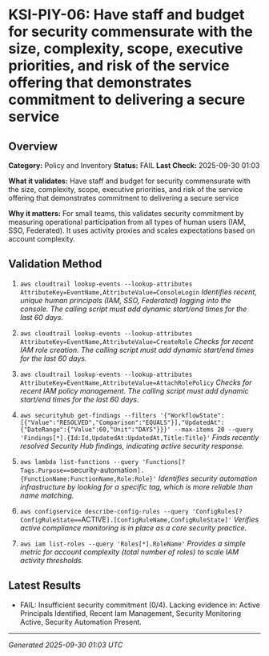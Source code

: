 # KSI-PIY-06: Have staff and budget for security commensurate with the size, complexity, scope, executive priorities, and risk of the service offering that demonstrates commitment to delivering a secure service

## Overview

**Category:** Policy and Inventory
**Status:** FAIL
**Last Check:** 2025-09-30 01:03

**What it validates:** Have staff and budget for security commensurate with the size, complexity, scope, executive priorities, and risk of the service offering that demonstrates commitment to delivering a secure service

**Why it matters:** For small teams, this validates security commitment by measuring operational participation from all types of human users (IAM, SSO, Federated). It uses activity proxies and scales expectations based on account complexity.

## Validation Method

1. `aws cloudtrail lookup-events --lookup-attributes AttributeKey=EventName,AttributeValue=ConsoleLogin`
   *Identifies recent, unique human principals (IAM, SSO, Federated) logging into the console. The calling script must add dynamic start/end times for the last 60 days.*

2. `aws cloudtrail lookup-events --lookup-attributes AttributeKey=EventName,AttributeValue=CreateRole`
   *Checks for recent IAM role creation. The calling script must add dynamic start/end times for the last 60 days.*

3. `aws cloudtrail lookup-events --lookup-attributes AttributeKey=EventName,AttributeValue=AttachRolePolicy`
   *Checks for recent IAM policy management. The calling script must add dynamic start/end times for the last 60 days.*

4. `aws securityhub get-findings --filters '{"WorkflowState":[{"Value":"RESOLVED","Comparison":"EQUALS"}],"UpdatedAt":{"DateRange":{"Value":60,"Unit":"DAYS"}}}' --max-items 20 --query 'Findings[*].{Id:Id,UpdatedAt:UpdatedAt,Title:Title}'`
   *Finds recently resolved Security Hub findings, indicating active security response.*

5. `aws lambda list-functions --query 'Functions[?Tags.Purpose==`security-automation`].{FunctionName:FunctionName,Role:Role}'`
   *Identifies security automation infrastructure by looking for a specific tag, which is more reliable than name matching.*

6. `aws configservice describe-config-rules --query 'ConfigRules[?ConfigRuleState==`ACTIVE`].[ConfigRuleName,ConfigRuleState]'`
   *Verifies active compliance monitoring is in place as a core security practice.*

7. `aws iam list-roles --query 'Roles[*].RoleName'`
   *Provides a simple metric for account complexity (total number of roles) to scale IAM activity thresholds.*

## Latest Results

- FAIL: Insufficient security commitment (0/4). Lacking evidence in: Active Principals Identified, Recent Iam Management, Security Monitoring Active, Security Automation Present.

---
*Generated 2025-09-30 01:03 UTC*